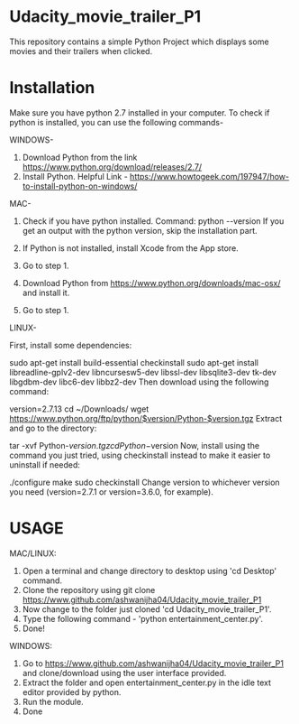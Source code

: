 # Udacity_movie_trailer_P1
This repository contains a simple Python Project which displays some movies and their trailers when clicked.

# Installation
Make sure you have python 2.7 installed in your computer.
To check if python is installed, you can use the following commands-  

WINDOWS- 
 1) Download Python from the link https://www.python.org/download/releases/2.7/
 2) Install Python. Helpful Link - https://www.howtogeek.com/197947/how-to-install-python-on-windows/
 
MAC-
 1) Check if you have python installed.
    Command: python --version
    If you get an output with the python version, skip the installation part.
 
 2) If Python is not installed, install Xcode from the App store.
 3) Go to step 1.
 4) Download Python from https://www.python.org/downloads/mac-osx/ and install it.
 5) Go to step 1.
 
LINUX-

First, install some dependencies:

sudo apt-get install build-essential checkinstall
sudo apt-get install libreadline-gplv2-dev libncursesw5-dev libssl-dev libsqlite3-dev tk-dev libgdbm-dev libc6-dev libbz2-dev
Then download using the following command:

version=2.7.13
cd ~/Downloads/
wget https://www.python.org/ftp/python/$version/Python-$version.tgz
Extract and go to the directory:

tar -xvf Python-$version.tgz
cd Python-$version
Now, install using the command you just tried, using checkinstall instead to make it easier to uninstall if needed:

./configure
make
sudo checkinstall
Change version to whichever version you need (version=2.7.1 or version=3.6.0, for example).

# USAGE
MAC/LINUX:
 1) Open a terminal and change directory to desktop using 'cd Desktop' command.
 2) Clone the repository using git clone https://www.github.com/ashwanijha04/Udacity_movie_trailer_P1
 3) Now change to the folder just cloned 'cd Udacity_movie_trailer_P1'.
 3) Type the following command - 'python entertainment_center.py'.
 4) Done!
 
 WINDOWS:
  1) Go to https://www.github.com/ashwanijha04/Udacity_movie_trailer_P1 and clone/download using the user interface provided.
  2) Extract the folder and open entertainment_center.py in the idle text editor provided by python.
  3) Run the module.
  4) Done
